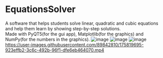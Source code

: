 # EquationsSolver
A software that helps students solve linear, quadratic and cubic equations and help them learn by showing step-by-step solutions.
<br>Made with PyQT5(for the gui app), Matplotlib(for the graphics) and NumPy(for the numbers in the graphics).
![image](https://user-images.githubusercontent.com/89842810/175819776-a8b0d896-5dd9-4cfe-8032-695abda2afcb.png)
![image](https://user-images.githubusercontent.com/89842810/175819811-bc925357-856b-433a-81dd-baf21e172567.png)
![image](https://user-images.githubusercontent.com/89842810/175819860-015a1fd2-d0e1-4bea-a256-e21c7f1a5332.png)
https://user-images.githubusercontent.com/89842810/175819695-923effb2-3c6c-492b-96f1-dfe6eb464070.mp4

